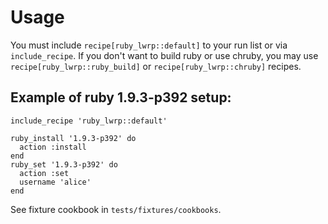 # Usage

You must include `recipe[ruby_lwrp::default]` to your run list or via `include_recipe`. If you don't want to build ruby or use chruby, you may use `recipe[ruby_lwrp::ruby_build]` or `recipe[ruby_lwrp::chruby]` recipes.

## Example of ruby 1.9.3-p392 setup:

```
include_recipe 'ruby_lwrp::default'

ruby_install '1.9.3-p392' do
  action :install
end
ruby_set '1.9.3-p392' do
  action :set
  username 'alice'
end
```

See fixture cookbook in `tests/fixtures/cookbooks`.
